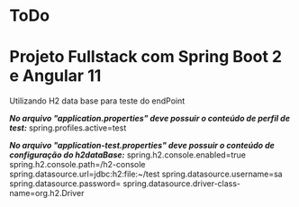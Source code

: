 # ToDo

# Projeto Fullstack com Spring Boot 2 e Angular 11

Utilizando H2 data base para teste do endPoint 

***No arquivo "application.properties" deve possuir o conteúdo de perfil de test:*** spring.profiles.active=test

***No arquivo "application-test.properties" deve possuir o conteúdo de configuração do h2dataBase:***
spring.h2.console.enabled=true
spring.h2.console.path=/h2-console
spring.datasource.url=jdbc:h2:file:~/test
spring.datasource.username=sa
spring.datasource.password=
spring.datasource.driver-class-name=org.h2.Driver

